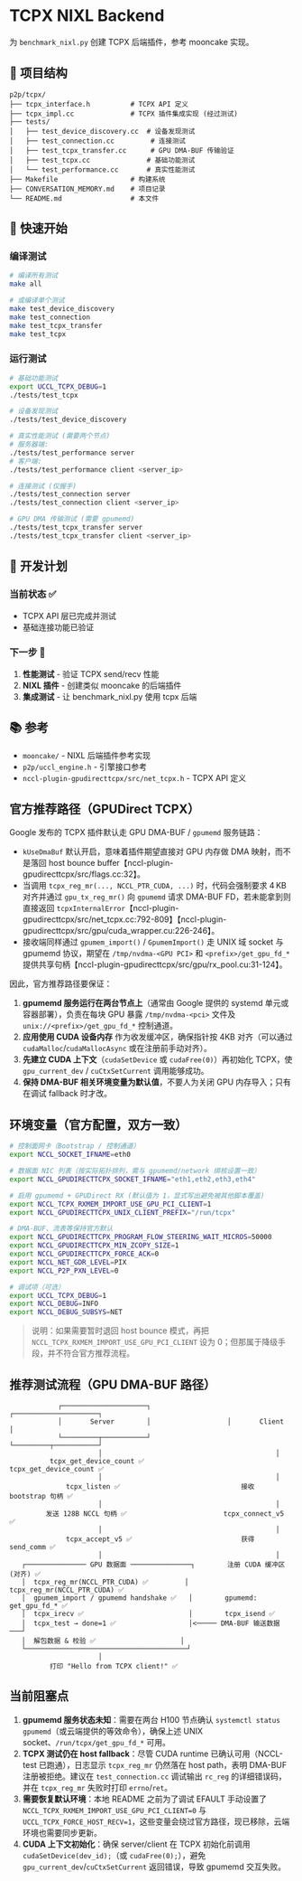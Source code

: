 # TCPX NIXL Backend

为 `benchmark_nixl.py` 创建 TCPX 后端插件，参考 mooncake 实现。

## 📁 项目结构

```
p2p/tcpx/
├── tcpx_interface.h          # TCPX API 定义
├── tcpx_impl.cc              # TCPX 插件集成实现 (经过测试)
├── tests/
│   ├── test_device_discovery.cc  # 设备发现测试
│   ├── test_connection.cc         # 连接测试
│   ├── test_tcpx_transfer.cc      # GPU DMA-BUF 传输验证
│   ├── test_tcpx.cc              # 基础功能测试
│   └── test_performance.cc       # 真实性能测试
├── Makefile                  # 构建系统
├── CONVERSATION_MEMORY.md    # 项目记录
└── README.md                 # 本文件
```

## 🚀 快速开始

### 编译测试
```bash
# 编译所有测试
make all

# 或编译单个测试
make test_device_discovery
make test_connection
make test_tcpx_transfer
make test_tcpx
```

### 运行测试
```bash
# 基础功能测试
export UCCL_TCPX_DEBUG=1
./tests/test_tcpx

# 设备发现测试
./tests/test_device_discovery

# 真实性能测试 (需要两个节点)
# 服务器端:
./tests/test_performance server
# 客户端:
./tests/test_performance client <server_ip>

# 连接测试 (仅握手)
./tests/test_connection server
./tests/test_connection client <server_ip>

# GPU DMA 传输测试 (需要 gpumemd)
./tests/test_tcpx_transfer server
./tests/test_tcpx_transfer client <server_ip>
```

## 🎯 开发计划

### 当前状态 ✅
- TCPX API 层已完成并测试
- 基础连接功能已验证

### 下一步 🔄
1. **性能测试** - 验证 TCPX send/recv 性能
2. **NIXL 插件** - 创建类似 mooncake 的后端插件
3. **集成测试** - 让 benchmark_nixl.py 使用 tcpx 后端

## 📚 参考

- `mooncake/` - NIXL 后端插件参考实现
- `p2p/uccl_engine.h` - 引擎接口参考
- `nccl-plugin-gpudirecttcpx/src/net_tcpx.h` - TCPX API 定义

## 官方推荐路径（GPUDirect TCPX）

Google 发布的 TCPX 插件默认走 GPU DMA-BUF / `gpumemd` 服务链路：

- `kUseDmaBuf` 默认开启，意味着插件期望直接对 GPU 内存做 DMA 映射，而不是落回 host bounce buffer【nccl-plugin-gpudirecttcpx/src/flags.cc:32】。
- 当调用 `tcpx_reg_mr(..., NCCL_PTR_CUDA, ...)` 时，代码会强制要求 4 KB 对齐并通过 `gpu_tx_reg_mr()` 向 `gpumemd` 请求 DMA-BUF FD，若未能拿到则直接返回 `tcpxInternalError`【nccl-plugin-gpudirecttcpx/src/net_tcpx.cc:792-809】【nccl-plugin-gpudirecttcpx/src/gpu/cuda_wrapper.cu:226-246】。
- 接收端同样通过 `gpumem_import()` / `GpumemImport()` 走 UNIX 域 socket 与 gpumemd 协议，期望在 `/tmp/nvdma-<GPU PCI>` 和 `<prefix>/get_gpu_fd_*` 提供共享句柄【nccl-plugin-gpudirecttcpx/src/gpu/rx_pool.cu:31-124】。

因此，官方推荐路径要保证：

1. **gpumemd 服务运行在两台节点上**（通常由 Google 提供的 systemd 单元或容器部署），负责在每块 GPU 暴露 `/tmp/nvdma-<pci>` 文件及 `unix://<prefix>/get_gpu_fd_*` 控制通道。
2. **应用使用 CUDA 设备内存** 作为收发缓冲区，确保指针按 4KB 对齐（可以通过 `cudaMalloc`/`cudaMallocAsync` 或在注册前手动对齐）。
3. **先建立 CUDA 上下文**（`cudaSetDevice` 或 `cudaFree(0)`）再初始化 TCPX，使 `gpu_current_dev` / `cuCtxSetCurrent` 调用能够成功。
4. **保持 DMA-BUF 相关环境变量为默认值**，不要人为关闭 GPU 内存导入；只有在调试 fallback 时才改。

## 环境变量（官方配置，双方一致）

```bash
# 控制面网卡（Bootstrap / 控制通道）
export NCCL_SOCKET_IFNAME=eth0

# 数据面 NIC 列表（按实际拓扑排列，需与 gpumemd/network 绑核设置一致）
export NCCL_GPUDIRECTTCPX_SOCKET_IFNAME="eth1,eth2,eth3,eth4"

# 启用 gpumemd + GPUDirect RX (默认值为 1，显式写出避免被其他脚本覆盖)
export NCCL_TCPX_RXMEM_IMPORT_USE_GPU_PCI_CLIENT=1
export NCCL_GPUDIRECTTCPX_UNIX_CLIENT_PREFIX="/run/tcpx"

# DMA-BUF、流表等保持官方默认
export NCCL_GPUDIRECTTCPX_PROGRAM_FLOW_STEERING_WAIT_MICROS=50000
export NCCL_GPUDIRECTTCPX_MIN_ZCOPY_SIZE=1
export NCCL_GPUDIRECTTCPX_FORCE_ACK=0
export NCCL_NET_GDR_LEVEL=PIX
export NCCL_P2P_PXN_LEVEL=0

# 调试项（可选）
export UCCL_TCPX_DEBUG=1
export NCCL_DEBUG=INFO
export NCCL_DEBUG_SUBSYS=NET
```

> 说明：如果需要暂时退回 host bounce 模式，再把 `NCCL_TCPX_RXMEM_IMPORT_USE_GPU_PCI_CLIENT` 设为 0；但那属于降级手段，并不符合官方推荐流程。

## 推荐测试流程（GPU DMA-BUF 路径）

```
            ┌─────────────────────┐                   ┌─────────────────────┐
            │       Server        │                   │       Client        │
            └─────────┬───────────┘                   └─────────┬───────────┘
                      │                                           │
          tcpx_get_device_count ✅                    tcpx_get_device_count ✅
                      │                                           │
              tcpx_listen ✅                              接收 bootstrap 句柄 ✅
                      │                                           │
         发送 128B NCCL 句柄 ✅                        tcpx_connect_v5 ✅
                      │                                           │
              tcpx_accept_v5 ✅                           获得 send_comm ✅
                      │                                           │
   ┌─────────────── GPU 数据面 ───────────────┐        注册 CUDA 缓冲区 (对齐) ✅
   │  tcpx_reg_mr(NCCL_PTR_CUDA) ✅         │        tcpx_reg_mr(NCCL_PTR_CUDA) ✅
   │  gpumem_import / gpumemd handshake ✅   │        gpumemd: get_gpu_fd_* ✅
   │  tcpx_irecv ✅                          │        tcpx_isend ✅
   │  tcpx_test → done=1 ✅                  │<───── DMA-BUF 输送数据 ───┘
   │  解包数据 & 校验 ✅                     │
   └────────────────────────────────────────┘
                      │
          打印 "Hello from TCPX client!" ✅
```

## 当前阻塞点

1. **gpumemd 服务状态未知**：需要在两台 H100 节点确认 `systemctl status gpumemd`（或云端提供的等效命令），确保上述 UNIX socket、`/run/tcpx/get_gpu_fd_*` 可用。
2. **TCPX 测试仍在 host fallback**：尽管 CUDA runtime 已确认可用（NCCL-test 已跑通），日志显示 `tcpx_reg_mr` 仍然落在 host path，表明 DMA-BUF 注册被拒绝。建议在 `test_connection.cc` 调试输出 `rc_reg` 的详细错误码，并在 `tcpx_reg_mr` 失败时打印 `errno`/`ret`。
3. **需要恢复默认环境**：本地 README 之前为了调试 EFAULT 手动设置了 `NCCL_TCPX_RXMEM_IMPORT_USE_GPU_PCI_CLIENT=0` 与 `UCCL_TCPX_FORCE_HOST_RECV=1`，这些变量会绕过官方路径，现已移除，云端环境也需要同步更新。
4. **CUDA 上下文初始化**：确保 server/client 在 TCPX 初始化前调用 `cudaSetDevice(dev_id);`（或 `cudaFree(0);`），避免 `gpu_current_dev`/`cuCtxSetCurrent` 返回错误，导致 gpumemd 交互失败。

